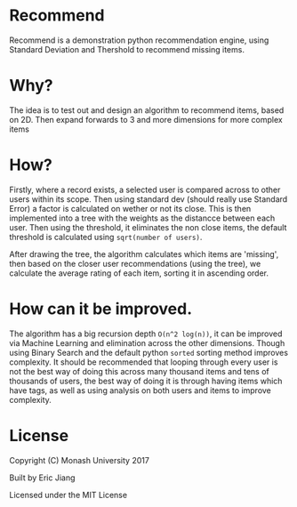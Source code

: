 # Recommend

Recommend is a demonstration python recommendation engine, using Standard Deviation and Thershold to recommend missing items.

# Why?
The idea is to test out and design an algorithm to recommend items, based on 2D. Then expand forwards to 3 and more dimensions for more complex items

# How?
Firstly, where a record exists, a selected user is compared across to other users within its scope. Then using standard dev (should really use Standard Error) a factor is calculated on wether or not its close. This is then implemented into a tree with the weights as the distancce between each user. Then using the threshold, it eliminates the non close items, the default threshold is calculated using `sqrt(number of users)`. 

After drawing the tree, the algorithm calculates which items are 'missing', then based on the closer user recommendations (using the tree), we calculate the average rating of each item, sorting it in ascending order.

# How can it be improved.
The algorithm has a big recursion depth `O(n^2 log(n))`, it can be improved via Machine Learning and elimination across the other dimensions. Though using Binary Search and the default python `sorted` sorting method improves complexity. It should be recommended that looping through every user is not the best way of doing this across many thousand items and tens of thousands of users, the best way of doing it is through having items which have tags, as well as using analysis on both users and items to improve complexity.  

# License

Copyright (C) Monash University 2017

Built by Eric Jiang

Licensed under the MIT License
